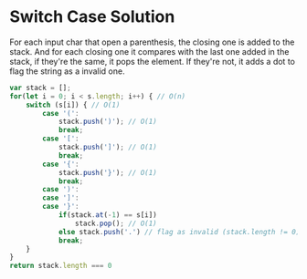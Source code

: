 # Switch Case Solution
For each input char that open a parenthesis, the closing one is added to the stack. And for each closing one it compares with the last one added in the stack, if they're the same, it pops the element. If they're not, it adds a dot to flag the string as a invalid one.

```javascript
var stack = [];
for(let i = 0; i < s.length; i++) { // O(n)
    switch (s[i]) { // O(1)
        case '(':
            stack.push(')'); // O(1)
            break;
        case '[':
            stack.push(']'); // O(1)
            break;
        case '{':
            stack.push('}'); // O(1)
            break;
        case ')':
        case ']':
        case '}':
            if(stack.at(-1) == s[i])
                stack.pop(); // O(1)
            else stack.push('.') // flag as invalid (stack.length != 0)
            break;
    }
}
return stack.length === 0
```